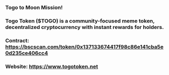 ### Togo to Moon Mission!
### Togo Token ($TOGO) is a community-focused meme token, decentralized cryptocurrency with instant rewards for holders.
### Contract: https://bscscan.com/token/0x137133674417f98c86e141cba5e0d235ce406cc4
### Website: https://www.togotoken.net



<!--
**togotoken/togotoken** is a ✨ _special_ ✨ repository because its `README.md` (this file) appears on your GitHub profile.

Here are some ideas to get you started:

- 🔭 I’m currently working on ...
- 🌱 I’m currently learning ...
- 👯 I’m looking to collaborate on ...
- 🤔 I’m looking for help with ...
- 💬 Ask me about ...
- 📫 How to reach me: ...
- 😄 Pronouns: ...
- ⚡ Fun fact: ...
-->
